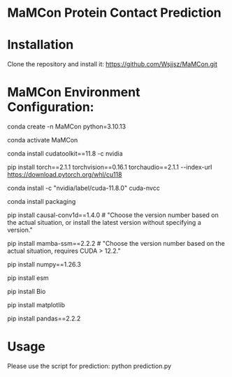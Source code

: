 # MaMCon Protein Contact Prediction

# Installation
Clone the repository and install it:
https://github.com/Wsjjsz/MaMCon.git
# MaMCon Environment Configuration:
conda create -n MaMCon python=3.10.13

conda activate MaMCon

conda install cudatoolkit==11.8 -c nvidia

pip install torch==2.1.1 torchvision==0.16.1 torchaudio==2.1.1 --index-url https://download.pytorch.org/whl/cu118

conda install -c "nvidia/label/cuda-11.8.0" cuda-nvcc

conda install packaging

pip install causal-conv1d==1.4.0  # "Choose the version number based on the actual situation, or install the latest version without specifying a version."

pip install mamba-ssm==2.2.2  # "Choose the version number based on the actual situation, requires CUDA > 12.2."

pip install numpy==1.26.3

pip install esm

pip install Bio

pip install matplotlib

pip install pandas==2.2.2 

# Usage
Please use the script for prediction:
python prediction.py

